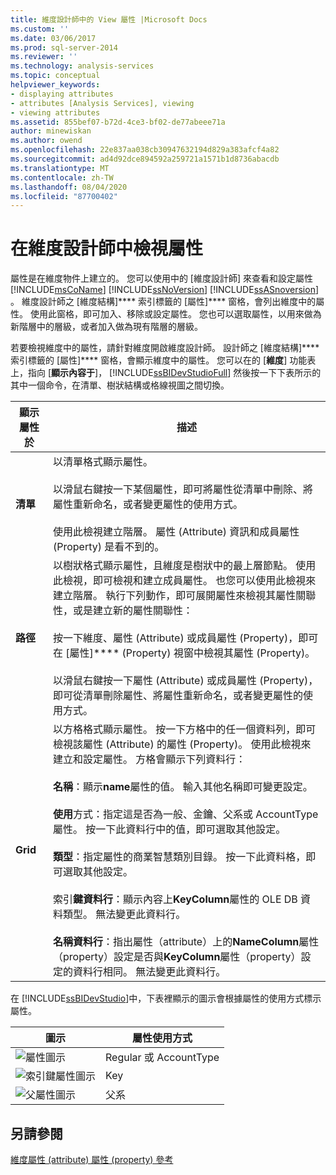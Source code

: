 ```yaml
---
title: 維度設計師中的 View 屬性 |Microsoft Docs
ms.custom: ''
ms.date: 03/06/2017
ms.prod: sql-server-2014
ms.reviewer: ''
ms.technology: analysis-services
ms.topic: conceptual
helpviewer_keywords:
- displaying attributes
- attributes [Analysis Services], viewing
- viewing attributes
ms.assetid: 855bef07-b72d-4ce3-bf02-de77abeee71a
author: minewiskan
ms.author: owend
ms.openlocfilehash: 22e837aa038cb30947632194d829a383afcf4a82
ms.sourcegitcommit: ad4d92dce894592a259721a1571b1d8736abacdb
ms.translationtype: MT
ms.contentlocale: zh-TW
ms.lasthandoff: 08/04/2020
ms.locfileid: "87700402"
---
```

# <a name="view-attributes-in-dimension-designer"></a>在維度設計師中檢視屬性
  屬性是在維度物件上建立的。 您可以使用中的 [維度設計師] 來查看和設定屬性 [!INCLUDE[msCoName](../../includes/msconame-md.md)] [!INCLUDE[ssNoVersion](../../includes/ssnoversion-md.md)] [!INCLUDE[ssASnoversion](../../includes/ssasnoversion-md.md)] 。 維度設計師之 [維度結構]**** 索引標籤的 [屬性]**** 窗格，會列出維度中的屬性。 使用此窗格，即可加入、移除或設定屬性。 您也可以選取屬性，以用來做為新階層中的層級，或者加入做為現有階層的層級。

 若要檢視維度中的屬性，請針對維度開啟維度設計師。 設計師之 [維度結構]**** 索引標籤的 [屬性]**** 窗格，會顯示維度中的屬性。 您可以在的 [**維度**] 功能表上，指向 [**顯示內容于**]， [!INCLUDE[ssBIDevStudioFull](../../includes/ssbidevstudiofull-md.md)] 然後按一下下表所示的其中一個命令，在清單、樹狀結構或格線視圖之間切換。

|顯示屬性於|描述|
|------------------------|-----------------|
|**清單**|以清單格式顯示屬性。<br /><br /> 以滑鼠右鍵按一下某個屬性，即可將屬性從清單中刪除、將屬性重新命名，或者變更屬性的使用方式。<br /><br /> 使用此檢視建立階層。 屬性 (Attribute) 資訊和成員屬性 (Property) 是看不到的。|
|**路徑**|以樹狀格式顯示屬性，且維度是樹狀中的最上層節點。 使用此檢視，即可檢視和建立成員屬性。 也您可以使用此檢視來建立階層。 執行下列動作，即可展開屬性來檢視其屬性關聯性，或是建立新的屬性關聯性：<br /><br /> 按一下維度、屬性 (Attribute) 或成員屬性 (Property)，即可在 [屬性]**** (Property) 視窗中檢視其屬性 (Property)。<br /><br /> 以滑鼠右鍵按一下屬性 (Attribute) 或成員屬性 (Property)，即可從清單刪除屬性、將屬性重新命名，或者變更屬性的使用方式。|
|**Grid**|以方格格式顯示屬性。 按一下方格中的任一個資料列，即可檢視該屬性 (Attribute) 的屬性 (Property)。  使用此檢視來建立和設定屬性。 方格會顯示下列資料行：<br /><br /> **名稱**：顯示**name**屬性的值。 輸入其他名稱即可變更設定。<br /><br /> **使用**方式：指定這是否為一般、金鑰、父系或 AccountType 屬性。 按一下此資料行中的值，即可選取其他設定。<br /><br /> **類型**：指定屬性的商業智慧類別目錄。 按一下此資料格，即可選取其他設定。<br /><br /> 索引**鍵資料行**：顯示內容上**KeyColumn**屬性的 OLE DB 資料類型。 無法變更此資料行。<br /><br /> **名稱資料行**：指出屬性（attribute）上的**NameColumn**屬性（property）設定是否與**KeyColumn**屬性（property）設定的資料行相同。 無法變更此資料行。|

 在 [!INCLUDE[ssBIDevStudio](../../includes/ssbidevstudio-md.md)]中，下表裡顯示的圖示會根據屬性的使用方式標示屬性。

|圖示|屬性使用方式|
|----------|---------------------|
|![屬性圖示](../media/as-icon-attribute.gif "屬性圖示")|Regular 或 AccountType|
|![索引鍵屬性圖示](../media/as-icon-key-attribute.gif "索引鍵屬性圖示")|Key|
|![父屬性圖示](../media/as-icon-parent-attribute.gif "父屬性圖示")|父系|

## <a name="see-also"></a>另請參閱
 [維度屬性 (attribute) 屬性 (property) 參考](dimension-attribute-properties-reference.md)


